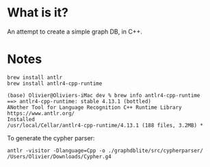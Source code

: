 # What is it?

An attempt to create a simple graph DB, in C++.

# Notes

```
brew install antlr
brew install antlr4-cpp-runtime
```

```
(base) Olivier@Oliviers-iMac dev % brew info antlr4-cpp-runtime   
==> antlr4-cpp-runtime: stable 4.13.1 (bottled)
ANother Tool for Language Recognition C++ Runtime Library
https://www.antlr.org/
Installed
/usr/local/Cellar/antlr4-cpp-runtime/4.13.1 (188 files, 3.2MB) *
```

To generate the cypher parser:
```
antlr -visitor -Dlanguage=Cpp -o ./graphdblite/src/cypherparser/ /Users/Olivier/Downloads/Cypher.g4
```